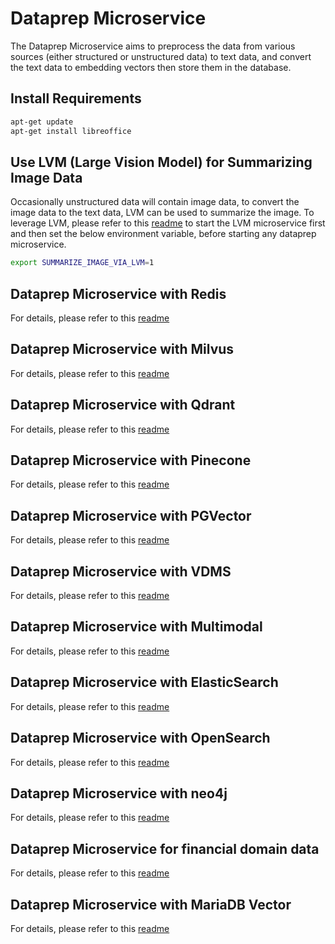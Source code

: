 # Dataprep Microservice

The Dataprep Microservice aims to preprocess the data from various sources (either structured or unstructured data) to text data, and convert the text data to embedding vectors then store them in the database.

## Install Requirements

```bash
apt-get update
apt-get install libreoffice
```

## Use LVM (Large Vision Model) for Summarizing Image Data

Occasionally unstructured data will contain image data, to convert the image data to the text data, LVM can be used to summarize the image. To leverage LVM, please refer to this [readme](../lvms/src/README.md) to start the LVM microservice first and then set the below environment variable, before starting any dataprep microservice.

```bash
export SUMMARIZE_IMAGE_VIA_LVM=1
```

## Dataprep Microservice with Redis

For details, please refer to this [readme](src/README_redis.md)

## Dataprep Microservice with Milvus

For details, please refer to this [readme](src/README_milvus.md)

## Dataprep Microservice with Qdrant

For details, please refer to this [readme](src/README_qdrant.md)

## Dataprep Microservice with Pinecone

For details, please refer to this [readme](src/README_pinecone.md)

## Dataprep Microservice with PGVector

For details, please refer to this [readme](src/README_pgvector.md)

## Dataprep Microservice with VDMS

For details, please refer to this [readme](src/README_vdms.md)

## Dataprep Microservice with Multimodal

For details, please refer to this [readme](src/README_multimodal.md)

## Dataprep Microservice with ElasticSearch

For details, please refer to this [readme](src/README_elasticsearch.md)

## Dataprep Microservice with OpenSearch

For details, please refer to this [readme](src/README_opensearch.md)

## Dataprep Microservice with neo4j

For details, please refer to this [readme](src/README_neo4j_llamaindex.md)

## Dataprep Microservice for financial domain data

For details, please refer to this [readme](src/README_finance.md)

## Dataprep Microservice with MariaDB Vector

For details, please refer to this [readme](src/README_mariadb.md)